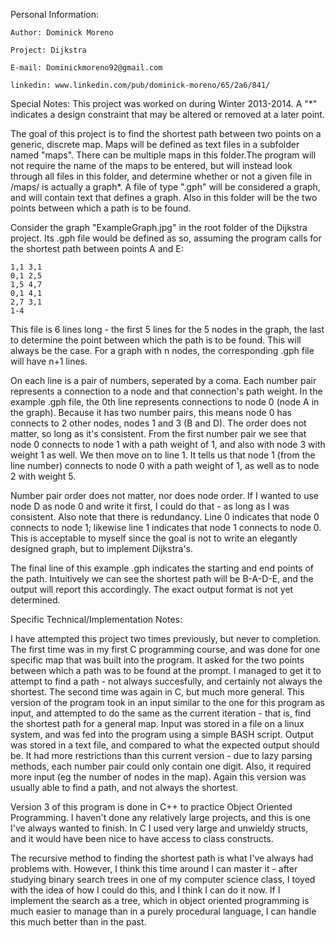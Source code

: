 Personal Information:

	Author: Dominick Moreno
	
	Project: Dijkstra
	
	E-mail: Dominickmoreno92@gmail.com
	
	linkedin: www.linkedin.com/pub/dominick-moreno/65/2a6/841/

Special Notes:
  This project was worked on during Winter 2013-2014. A "*" indicates a design constraint that may be altered or removed at a later point.


  The goal of this project is to find the shortest path between two points on a generic, discrete map. Maps will be defined as text files in a subfolder named "maps". There can be multiple maps in this folder.The program will not require the name of the maps to be entered, but will instead look through all files in this folder, and determine whether or not a given file in /maps/ is actually a graph*. A file of type ".gph" will be considered a graph, and will contain text that defines a graph. Also in this folder will be the two points between which a path is to be found.
	
	
  Consider the graph "ExampleGraph.jpg" in the root folder of the Dijkstra project. Its .gph file would be defined as so, assuming the program calls for the shortest path between points A and E:

	1,1 3,1
	0,1 2,5
	1,5 4,7
	0,1 4,1
	2,7 3,1
	1-4

  This file is 6 lines long - the first 5 lines for the 5 nodes in the graph, the last to determine the point between which the path is to be found. This will always be the case. For a graph with n nodes, the corresponding .gph file will have n+1 lines.


  On each line is a pair of numbers, seperated by a coma. Each number pair represents a connection to a node and that connection's path weight. In the example .gph file, the 0th line represents connections to node 0 (node A in the graph). Because it has two number pairs, this means node 0 has connects to 2 other nodes, nodes 1 and 3 (B and D). The order does not matter, so long as it's consistent. From the first number pair we see that node 0 connects to node 1 with a path weight of 1, and also with node 3 with weight 1 as well. We then move on to line 1. It tells us that node 1 (from the line number) connects to node 0 with a path weight of 1, as well as to node 2 with weight 5. 


  Number pair order does not matter, nor does node order. If I wanted to use node D as node 0 and write it first, I could do that - as long as I was consistent. Also note that there is redundancy. Line 0 indicates that node 0 connects to node 1; likewise line 1 indicates that node 1 connects to node 0. This is acceptable to myself since the goal is not to write an elegantly designed graph, but to implement Dijkstra's.

  The final line of this example .gph indicates the starting and end points of the path. Intuitively we can see the shortest path will be B-A-D-E, and the output will report this accordingly.  The exact output format is not yet determined.

Specific Technical/Implementation Notes:

  I have attempted this project two times previously, but never to completion. The first time was in my first C programming course, and was done for one specific map that was built into the program. It asked for the two points between which a path was to be found at the prompt. I managed to get it to attempt to find a path - not always  succesfully, and certainly not always the shortest. The second time was again in C, but much more general. This  version of the program took in an input similar to the one for this program as input, and attempted to do the same as the current iteration - that is, find the shortest path for a general map. Input was stored in a file on a linux system, and was fed into the program using a simple BASH script. Output was stored in a text file, and compared to what the expected output should be. It had more restrictions than this current version - due to  lazy parsing methods, each number pair could only contain one digit. Also, it required more input (eg the number of nodes in the map). Again this version was usually able to find a path, and not always the shortest.
		
  Version 3 of this program is done in C++ to practice Object Oriented Programming. I haven't done any relatively large projects, and this is one I've always wanted to finish. In C I used very large and unwieldy structs, and it would have been nice to have access to class constructs.

  The recursive method to finding the shortest path is what I've always had problems with. However, I think this time around I can master it - after studying binary search trees in one of my computer science class, I toyed with the idea of how I could do this, and I think I can do it now. If I implement the search as a tree, which in object oriented programming is much easier to manage than in a purely procedural language, I can handle this much better than in the past.